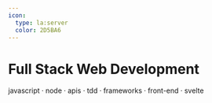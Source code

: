 ```yaml
---
icon:
  type: la:server
  color: 2D5BA6
---
```


# Full Stack Web Development

javascript · node · apis · tdd · frameworks · front-end · svelte 